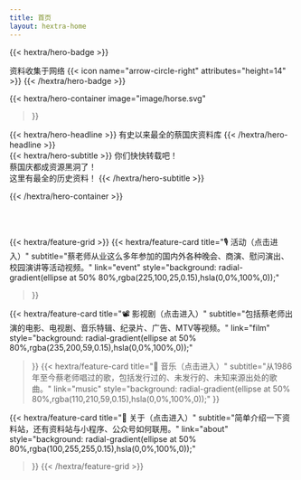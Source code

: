 ```yaml
---
title: 首页
layout: hextra-home
---
```


{{< hextra/hero-badge >}}
  <div class="hx-w-2 hx-h-2 hx-rounded-full hx-bg-primary-400"></div>
  <span>资料收集于网络</span>
  {{< icon name="arrow-circle-right" attributes="height=14" >}}
{{< /hextra/hero-badge >}}

{{< hextra/hero-container
  image="image/horse.svg"
>}}

<div class="hx-mt-6 hx-mb-6">
{{< hextra/hero-headline >}}
  有史以来最全的蔡国庆资料库
{{< /hextra/hero-headline >}}
</div>

<div class="hx-mb-12">
{{< hextra/hero-subtitle >}}
  你们快快转载吧！<br>蔡国庆都成资源黑洞了！<br>这里有最全的历史资料！
{{< /hextra/hero-subtitle >}}
</div>

{{< /hextra/hero-container >}}

<br><br>

{{< hextra/feature-grid >}}
  {{< hextra/feature-card
    title="🎙️ 活动（点击进入）"
    subtitle="蔡老师从业这么多年参加的国内外各种晚会、商演、慰问演出、校园演讲等活动视频。"
    link="event"
    style="background: radial-gradient(ellipse at 50% 80%,rgba(225,100,25,0.15),hsla(0,0%,100%,0));"
  >}}
  <!-- {{< hextra/feature-card
    title="📺 电视节目（点击进入）"
    subtitle="在中央和各地方电视台播出的新闻、访谈、综艺、以及一些节假日的特别节目。"
    link="show"
    style="background: radial-gradient(ellipse at 50% 80%,rgba(194,50,254,0.15),hsla(0,0%,100%,0));"
  >}} -->
  {{< hextra/feature-card
    title="📽️ 影视剧（点击进入）"
    subtitle="包括蔡老师出演的电影、电视剧、音乐特辑、纪录片、广告、MTV等视频。"
    link="film"
    style="background: radial-gradient(ellipse at 50% 80%,rgba(235,200,59,0.15),hsla(0,0%,100%,0));"
  >}}
  {{< hextra/feature-card
    title="🎻 音乐（点击进入）"
    subtitle="从1986年至今蔡老师唱过的歌，包括发行过的、未发行的、未知来源出处的歌曲。"
    link="music"
    style="background: radial-gradient(ellipse at 50% 80%,rgba(110,210,59,0.15),hsla(0,0%,100%,0));"
  >}}
  <!-- {{< hextra/feature-card
    title="📚 文章（点击进入）"
    subtitle="蔡老师出版的写真集、书籍、发表的期刊、节目文字稿等文章。"
    link="article"
    style="background: radial-gradient(ellipse at 50% 80%,rgba(50,100,205,0.15),hsla(0,0%,100%,0));"
  >}} -->
  {{< hextra/feature-card
    title="👋 关于（点击进入）"
    subtitle="简单介绍一下资料站，还有资料站与小程序、公众号如何联用。"
    link="about"
    style="background: radial-gradient(ellipse at 50% 80%,rgba(100,255,255,0.15),hsla(0,0%,100%,0));"
  >}}
{{< /hextra/feature-grid >}}
